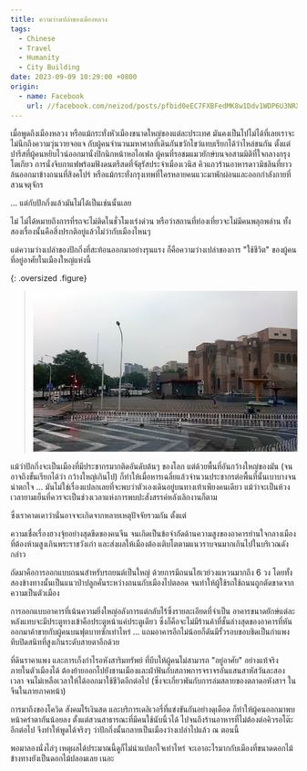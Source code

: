 ```yaml
---
title: ความว่างเปล่าของเมืองหลวง
tags:
  - Chinese
  - Travel
  - Humanity
  - City Building
date: 2023-09-09 10:29:00 +0800
origin:
  - name: Facebook
    url: //facebook.com/neizod/posts/pfbid0eEC7FXBFedMK8w1Ddv1WDP6U3NRXrc9E13himeUpxZbmLqE5BwBPCZCzyC4uVADbl
---
```


เมื่อพูดถึงเมืองหลวง หรือแม้กระทั่งหัวเมืองขนาดใหญ่ของแต่ละประเทศ มันคงเป็นไปไม่ได้ที่เลยเราจะไม่นึกถึงความวุ่นวายจอแจ กับผู้คนจำนวนมหาศาลที่เดินกันขวักไขว่แทบเรียกได้ว่าไหล่ชนกัน ตั้งแต่ปารีสที่ผู้คนหยิบไวน์ออกมานั่งปิกนิกหน้าหอไอเฟล ผู้คนที่รอชมแมวยักษ์บนจอสามมิติที่ใจกลางกรุงโตเกียว การนั่งจิบกาแฟพร้อมฟังดนตรีสดที่จัตุรัสประจำเมืองเวนิส คิวแถวร้านอาหารดาวมิชลินที่ยาวล้นออกมาข้างถนนที่สิงคโปร์ หรือแม้กระทั่งกรุงเทพที่ใครหลายคนแวะมาพักผ่อนและออกกำลังกายที่สวนจตุจักร

... แต่กับปักกิ่งแล้วมันไม่ได้เป็นเช่นนั้นเลย

ไม่ ไม่ได้หมายถึงการที่รถจะไม่ติดในชั่วโมงเร่งด่วน หรือว่าสถานที่ท่องเที่ยวจะไม่มีคนพลุกพล่าน ทั้งสองเรื่องนั้นคือสิ่งปรกติอยู่แล้วไม่ว่ากับเมืองไหนๆ

แต่ความว่างเปล่าของปักกิ่งที่สะท้อนออกมาอย่างรุนแรง ก็คือความว่างเปล่าของการ "ใช้ชีวิต" ของผู้คนที่อยู่อาศัยในเมืองใหญ่แห่งนี้

{: .oversized .figure}
> ![](/images/event/misc/empty-beijing.jpg)

แม้ว่าปักกิ่งจะเป็นเมืองที่มีประชากรมากติดอันดับต้นๆ ของโลก แต่ด้วยพื้นที่อันกว้างใหญ่ของมัน (จนอาจถึงขั้นเรียกได้ว่า กว้างใหญ่เกินไป) ก็ทำให้เมื่อหารเฉลี่ยแล้วจำนวนประชากรต่อพื้นที่นั้นเบาบางจนน่าตกใจ ... มันไม่ใช่เรื่องแปลกเลยที่จะพบว่าตัวเองเดินอยู่บนทางเท้าเพียงคนเดียว แม้ว่าจะเป็นห้วงเวลายามเย็นที่ควรจะเป็นช่วงเวลาแห่งการพบปะสังสรรค์หลังเลิกงานก็ตาม

ซึ่งเราคาดเดาว่านั่นอาจจะเกิดจากหลายเหตุปัจจัยรวมกัน ตั้งแต่

ความเชื่อเรื่องฮวงจุ้ยอย่างสุดขีดของคนจีน จนเกิดเป็นข้อจำกัดด้านความสูงของอาคารย่านใจกลางเมืองที่ต้องห้ามสูงเกินพระราชวังเก่า และส่งผลให้เมืองต้องเติบโตตามแนวราบจนมากเกินไปในบริเวณดังกล่าว

ถัดมาคือการออกแบบถนนสำหรับรถยนต์เป็นใหญ่ ด้วยการมีถนนไฮเวย์วงแหวนมากถึง 6 วง โดยทั้งสองข้างทางนั้นเป็นแนวป่าปลูกคั่นระหว่างถนนกับเมืองไปตลอด จนทำให้ผู้ใช้รถใช้ถนนถูกตัดขาดจากความเป็นตัวเมือง

การออกแบบอาคารที่เน้นความยิ่งใหญ่อลังการแต่กลับไร้ซึ่งรายละเอียดที่จำเป็น อาคารขนาดยักษ์แต่ละหลังแทบจะมีประตูทางเข้าคือประตูหน้าแค่ประตูเดียว ซึ่งก็คือจะไม่มีร้านค้าที่ชั้นล่างสุดของอาคารที่หันออกมาค้าขายกับผู้คนบนฟุตบาทซักเท่าไหร่ ... แถมอาคารอีกไม่น้อยก็ดันมีรั้วรอบขอบชิดเป็นกำแพงทึบปิดสนิทที่สูงเกินระดับสายตาอีกด้วย

ที่ดินราคาแพง และการเก็งกำไรอหังสาริมทรัพย์ ที่บีบให้ผู้คนไม่สามารถ "อยู่อาศัย" อย่างแท้จริงภายในตัวเมืองได้ ต้องย้ายออกไปยังชานเมืองและฝ่าฟันกับสภาพการจราจรอันแสนสาหัสวันละสองเวลา จนไม่เหลือเวลาให้ได้ออกมาใช้ชีวิตอีกต่อไป (ซึ่งจะเกี่ยวพันกับการล่มสลายของตลาดอหังสาฯ ในจีนในภายภาคหน้า)

การมาถึงของโควิด สังคมไร้เงินสด และบริการเดลิเวอรี่ที่แข่งขันกันอย่างดุเดือด ก็ทำให้ผู้คนออกมาพบหน้าคร่าตากันน้อยลง ตั้งแต่สวนสาธารณะที่มีคนใช้นับนิ้วได้ ไปจนถึงร้านอาหารที่ไม่ต้องต่อคิวรอโต๊ะอีกต่อไป จึงทำให้พูดได้จริงๆ ว่าปักกิ่งนั้นกลายเป็นเมืองว่างเปล่าไปแล้ว ณ ตอนนี้

พอมาลองนั่งไล่ๆ เหตุผลได้ประมาณนี้ดูก็ไม่น่าแปลกใจเท่าไหร่ จะเอาอะไรมากกับเมืองที่ขนาดดอกไม้ข้างทางยังเป็นดอกไม้ปลอมเลย เนอะ
